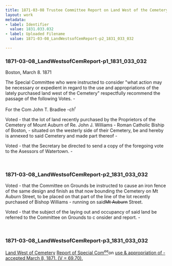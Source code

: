 ```yaml
---
title: 1871-03-08 Trustee Committee Report on Land West of the Cemetery, 1831.033.032
layout: work
metadata:
- label: Identifier
  value: 1831.033.032
- label: Uploaded Filename
  value: 1871-03-08_LandWestsofCemReport-p2_1831_033_032

---
```

<div class="pages">
<div id="page-1773865">
<h3><a name="page-1773865">1871-03-08_LandWestsofCemReport-p1_1831_033_032</a></h3>
<div class="page-content">
<p>Boston, March 8. 1871</p>
<p>The Special Committee who were instructed <span class='line-break'> </span>to consider "what action may be necessary or <span class='line-break'> </span>expedient in regard to the use and appropriations <span class='line-break'> </span>of the lately purchased land west of the Cemetery"<span class='line-break'> </span>respectfully recommend the passage of the <span class='line-break'> </span>following Votes. -</p>
<p>For the Com<span class='line-break'> </span>John T. Bradlee -ch<sup>r</sup></p>
<p>Voted - that the lot of land recently purchased <span class='line-break'> </span>by the Proprietors of the Cemetery of Mount Auburn <span class='line-break'> </span>of Re. John J. Williams - Roman Catholic Biship of <span class='line-break'> </span>Boston, - situated on the westerly side of their<span class='line-break'> </span>Cemetery, be and hereby is annexed to said <span class='line-break'> </span>Cemetery and made part thereof -</p>
<p>Voted - that the Secretary be directed to send <span class='line-break'> </span>a copy of the foregoing vote to the Asessors of<span class='line-break'> </span>Watertown. -</p>
</div>
</div>
<br />
<div id="page-1773866">
<h3><a name="page-1773866">1871-03-08_LandWestsofCemReport-p2_1831_033_032</a></h3>
<div class="page-content">
<p>Voted - that the Committee on Grounds <span class='line-break'> </span>be instructed to cause an iron fence of the <span class='line-break'> </span>same design and finish as that now bounding <span class='line-break'> </span>the Cemetery on Mt Auburn Street, to be placed <span class='line-break'> </span>on that part of the line of the lot recently purchased <span class='line-break'> </span>of Bishop Williams - running on said<del>Mt Auburn</del><span class='line-break'> </span>Street.</p>
<p>Voted - that the subject of the laying out and <span class='line-break'> </span>occupancy of said land be referred to the Committee <span class='line-break'> </span>on Grounds to c onsider and report. -</p>
</div>
</div>
<br />
<div id="page-1773867">
<h3><a name="page-1773867">1871-03-08_LandWestsofCemReport-p3_1831_033_032</a></h3>
<div class="page-content">
<p><u>Land West of Cemetery</u><span class='line-break'> </span><u>Report of Special Com<sup>ee</sup></u>on<span class='line-break'> </span><u>use &amp; appropriation of -<span class='line-break'> </span><u>accepted March 8, 1871. (V = 69.70).</u></u></p>
</div>
</div>
<br />
</div>
